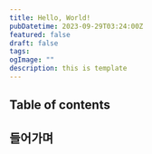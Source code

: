 ```yaml
---
title: Hello, World!
pubDatetime: 2023-09-29T03:24:00Z
featured: false
draft: false
tags:
ogImage: ""
description: this is template
---
```


## Table of contents

## 들어가며
